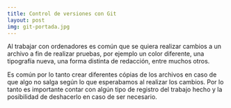 ```yaml
---
title: Control de versiones con Git
layout: post
img: git-portada.jpg
---  
```

  
Al trabajar con ordenadores es común que se quiera realizar cambios a un archivo a fin de realizar pruebas, por ejemplo un color diferente, una tipografía nueva, una forma distinta de redacción, entre muchos otros.

Es común por lo tanto crear diferentes cópias de los archivos en caso de que algo no salga según lo que esperabamos al realizar los cambios. Por lo tanto es importante contar con algún tipo de registro del trabajo hecho y la posibilidad de deshacerlo en caso de ser necesario.

